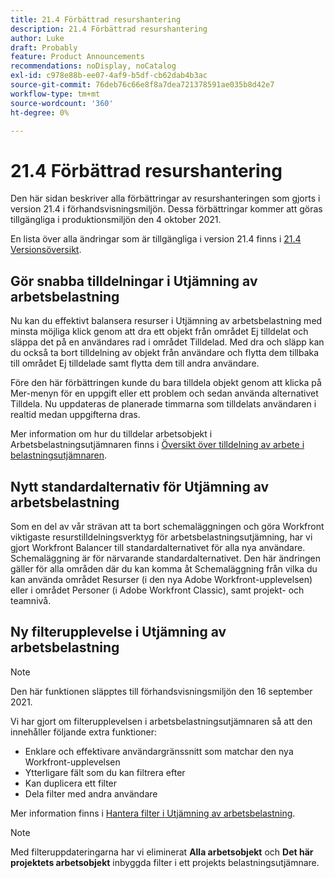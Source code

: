 ```yaml
---
title: 21.4 Förbättrad resurshantering
description: 21.4 Förbättrad resurshantering
author: Luke
draft: Probably
feature: Product Announcements
recommendations: noDisplay, noCatalog
exl-id: c978e88b-ee07-4af9-b5df-cb62dab4b3ac
source-git-commit: 76deb76c66e8f8a7dea721378591ae035b8d42e7
workflow-type: tm+mt
source-wordcount: '360'
ht-degree: 0%

---
```


# 21.4 Förbättrad resurshantering

Den här sidan beskriver alla förbättringar av resurshanteringen som gjorts i version 21.4 i förhandsvisningsmiljön. Dessa förbättringar kommer att göras tillgängliga i produktionsmiljön den 4 oktober 2021.

En lista över alla ändringar som är tillgängliga i version 21.4 finns i [21.4 Versionsöversikt](../../../product-announcements/product-releases/21.4-release-activity/21.4-release-overview.md).

## Gör snabba tilldelningar i Utjämning av arbetsbelastning

Nu kan du effektivt balansera resurser i Utjämning av arbetsbelastning med minsta möjliga klick genom att dra ett objekt från området Ej tilldelat och släppa det på en användares rad i området Tilldelad. Med dra och släpp kan du också ta bort tilldelning av objekt från användare och flytta dem tillbaka till området Ej tilldelade samt flytta dem till andra användare.

Före den här förbättringen kunde du bara tilldela objekt genom att klicka på Mer-menyn för en uppgift eller ett problem och sedan använda alternativet Tilldela. Nu uppdateras de planerade timmarna som tilldelats användaren i realtid medan uppgifterna dras.

Mer information om hur du tilldelar arbetsobjekt i Arbetsbelastningsutjämnaren finns i [Översikt över tilldelning av arbete i belastningsutjämnaren](../../../resource-mgmt/workload-balancer/assign-work-in-workload-balancer.md).

## Nytt standardalternativ för Utjämning av arbetsbelastning

Som en del av vår strävan att ta bort schemaläggningen och göra Workfront viktigaste resurstilldelningsverktyg för arbetsbelastningsutjämning, har vi gjort Workfront Balancer till standardalternativet för alla nya användare. Schemaläggning är för närvarande standardalternativet. Den här ändringen gäller för alla områden där du kan komma åt Schemaläggning från vilka du kan använda området Resurser (i den nya Adobe Workfront-upplevelsen) eller i området Personer (i Adobe Workfront Classic), samt projekt- och teamnivå.

## Ny filterupplevelse i Utjämning av arbetsbelastning

>[!NOTE]
>
>Den här funktionen släpptes till förhandsvisningsmiljön den 16 september 2021.

Vi har gjort om filterupplevelsen i arbetsbelastningsutjämnaren så att den innehåller följande extra funktioner:

* Enklare och effektivare användargränssnitt som matchar den nya Workfront-upplevelsen
* Ytterligare fält som du kan filtrera efter
* Kan duplicera ett filter
* Dela filter med andra användare

Mer information finns i [Hantera filter i Utjämning av arbetsbelastning](../../../resource-mgmt/workload-balancer/filter-information-workload-balancer.md).

>[!NOTE]
>
>Med filteruppdateringarna har vi eliminerat **Alla arbetsobjekt** och **Det här projektets arbetsobjekt** inbyggda filter i ett projekts belastningsutjämnare.

